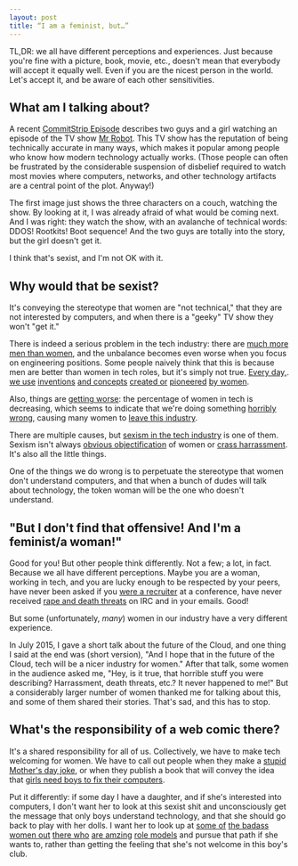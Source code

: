 ```yaml
---
layout: post
title: “I am a feminist, but…”
---
```


TL,DR: we all have different perceptions and experiences. Just because
you're fine with a picture, book, movie, etc., doesn't mean that everybody
will accept it equally well. Even if you are the nicest person in the
world. Let's accept it, and be aware of each other sensitivities.


## What am I talking about?

A recent [CommitStrip Episode] describes two guys and a girl watching
an episode of the TV show [Mr Robot]. This TV show has the reputation
of being technically accurate in many ways, which makes it popular
among people who know how modern technology actually works. (Those
people can often be frustrated by the considerable suspension of
disbelief required to watch most movies where computers, networks,
and other technology artifacts are a central point of the plot. Anyway!)

The first image just shows the three characters on a couch, watching the
show. By looking at it, I was already afraid of what would be coming next.
And I was right: they watch the show, with an avalanche of technical
words: DDOS! Rootkits! Boot sequence! And the two guys are totally into
the story, but the girl doesn't get it.

I think that's sexist, and I'm not OK with it.


## Why would that be sexist?

It's conveying the stereotype that women are "not technical," that they
are not interested by computers, and when there is a "geeky" TV show
they won't "get it."

There is indeed a serious problem in the tech industry: there are
[much more men than women], and the unbalance becomes even worse
when you focus on engineering positions. Some people naively think
that this is because men are better than women in tech roles, but
it's simply not true. 
[Every day,](http://en.wikipedia.org/wiki/Radia_Perlman).
[we use](http://en.wikipedia.org/wiki/Nicola_Pellow)
[inventions](http://en.wikipedia.org/wiki/Sandy_Lerner)
[and concepts](http://en.wikipedia.org/wiki/Glenda_Schroeder)
[created or](http://www.women-inventors.com/Hedy-Lammar.asp)
[pioneered](https://en.wikipedia.org/wiki/Barbara_Liskov)
[by women](http://www.women-inventors.com/Dr-Grace-Murray-Hopper.asp).

Also, things are [getting worse]: the percentage of
women in tech is decreasing, which seems to indicate that we're doing
something [horribly wrong], causing many women to [leave this industry].

There are multiple causes, but [sexism in the tech industry] is one
of them. Sexism isn't always [obvious objectification] of women
or [crass harrassment]. It's also all the little things.

One of the things we do wrong is to perpetuate the stereotype
that women don't understand computers, and that when a bunch of
dudes will talk about technology, the token woman will be the
one who doesn't understand.


## "But I don't find that offensive! And I'm a feminist/a woman!"

Good for you! But other people think differently. Not a few;
a lot, in fact. Because we all have different perceptions.
Maybe you are a woman, working in tech, and you are lucky
enough to be respected by your peers, have never been asked
if you [were a recruiter] at a conference, have never received
[rape and death threats] on IRC and in your emails. Good!

But some (unfortunately, *many*) women in our industry have
a very different experience.

In July 2015, I gave a short talk about the future of the
Cloud, and one thing I said at the end was (short version),
"And I hope that in the future of the Cloud, tech will be a
nicer industry for women." After that talk, some women
in the audience asked me,
"Hey, is it true, that horrible stuff you were
describing? Harrassment, death threats, etc.? It never
happened to me!" But a considerably larger number
of women thanked me for talking about this, and some
of them shared their stories. That's sad, and this has to stop.


## What's the responsibility of a web comic there?

It's a shared responsibility for all of us. Collectively,
we have to make tech welcoming for women. We have to
call out people when they make a [stupid Mother's day joke],
or when they publish a book that will convey the idea
that [girls need boys to fix their computers].

Put it differently: if some day I have a daughter, and if
she's interested into computers, I don't
want her to look at this sexist shit and unconsciously get
the message that only boys understand technology, and that she should
go back to play with her dolls. I want her to look up at
[some of](https://twitter.com/frazelledazzell)
[the badass](https://twitter.com/caitie)
[women out](https://twitter.com/skamille)
[there who](https://twitter.com/rakyll)
[are amzing](https://twitter.com/bridgetkromhout)
[role models](https://twitter.com/isisanchalee)
and pursue that path if she wants to, rather than getting
the feeling that she's not welcome in this boy's club.


[CommitStrip Episode]: http://www.commitstrip.com/en/2015/09/14/mr-robot-my-girlfriend-and-me-spoiler-s01e01/
[Mr Robot]: http://www.imdb.com/title/tt4158110/
[much more men than women]: http://www.informationisbeautiful.net/visualizations/diversity-in-tech/
[getting worse]: http://www.huffingtonpost.com/2015/03/27/women-in-tech_n_6955940.html
[horribly wrong]: http://fortune.com/2014/08/26/performance-review-gender-bias/
[leave this industry]: http://www.latimes.com/business/la-fi-women-tech-20150222-story.html
[sexism in the tech industry]: https://en.wikipedia.org/wiki/Sexism_in_the_technology_industry
[obvious objectification]: http://fortune.com/2015/03/30/tech-conference-bans-scantily-clad-booth-babes/
[crass harrassment]: http://www.huffingtonpost.com/2015/03/13/gtfo-sexism-in-gaming_n_6804106.html
[were a recruiter]: https://twitter.com/juliaferraioli/status/633324245511045120
[rape and death threats]: https://blog.jessfraz.com/post/this-industry-is-fucked/
[stupid Mother's day joke]: http://adland.tv/adnews/spotify-throws-casual-sexism-mothers-day-tweet-gets-schooled/822784656
[girls need boys to fix their computers]: http://www.npr.org/2014/11/22/365968465/after-backlash-computer-engineer-barbie-gets-new-set-of-skills

